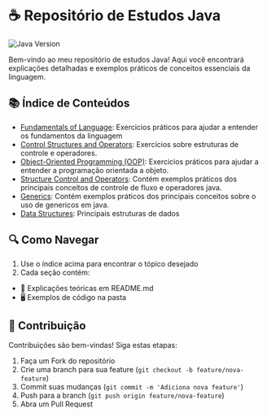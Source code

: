 # ☕ Repositório de Estudos Java

![Java Version](https://img.shields.io/badge/Java-17+-blue?logo=java&style=flat)

Bem-vindo ao meu repositório de estudos Java! Aqui você encontrará explicações detalhadas e exemplos práticos de
conceitos essenciais da linguagem.

## 📚 Índice de Conteúdos

- [Fundamentals of Language](src/FundamentalsOfLanguage): Exercicios práticos para ajudar a entender os fundamentos da
  linguagem
- [Control Structures and Operators](src/ControlStructuresOperators/README.md): Exercícios sobre estruturas de controle
  e operadores.
- [Object-Oriented Programming (OOP)](src/ObjectOrientedProgramming): Exercicios práticos para ajudar a entender a
  programação orientada a objeto.
- [Structure Control and Operators](src/StructuresControlAndOperators/README.md): Contém exemplos práticos dos
  principais conceitos de controle de fluxo e operadores java.
- [Generics](src/Generics/README.md): Contém exemplos práticos dos principais conceitos sobre o uso de genericos em
  java.
- [Data Structures](src/DataStructure/README.md): Principais estruturas de dados

## 🔍 Como Navegar

1. Use o índice acima para encontrar o tópico desejado
2. Cada seção contém:

- 📄 Explicações teóricas em README.md
- 🖥️ Exemplos de código na pasta

## 📝 Contribuição

Contribuições são bem-vindas! Siga estas etapas:

1. Faça um Fork do repositório
2. Crie uma branch para sua feature (`git checkout -b feature/nova-feature`)
3. Commit suas mudanças (`git commit -m 'Adiciona nova feature'`)
4. Push para a branch (`git push origin feature/nova-feature`)
5. Abra um Pull Request
